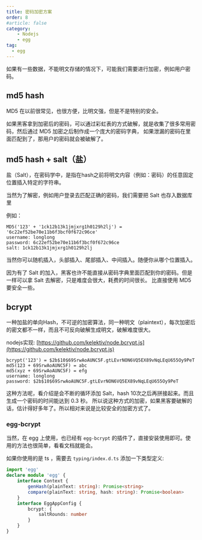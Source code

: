 ```yaml
---
title: 密码加密方案
order: 8
#article: false
category:
    - Nodejs
    - egg
tag:
  - egg
---
```


如果有一些数据，不能明文存储的情况下，可能我们需要进行加密，例如用户密码。

## md5 hash

MD5 在以前很常见，也很方便，比明文强，但是不是特别的安全。

如果黑客拿到加密后的密码，可以通过彩虹表的方式破解，就是收集了很多常用密码，然后通过 MD5 加密之后制作成一个庞大的密码字典，
如果泄漏的密码在里面匹配到了，那用户的密码就会被破解了。

## md5 hash + salt（盐）

盐（Salt），在密码学中，是指在hash之前将明文内容（例如：密码）的任意固定位置插入特定的字符串。

当然为了解密，例如用户登录去匹配正确的密码，我们需要把 Salt 也存入数据库里

例如：

```text
MD5('123' + '1ck12b13k1jmjxrg1h0129h2lj') = '6c22ef52be70e11b6f3bcf0f672c96ce'
username: longlong
password: 6c22ef52be70e11b6f3bcf0f672c96ce
salt: 1ck12b13k1jmjxrg1h0129h2lj
```

当然你可以随机插入，头部插入、尾部插入、中间插入。随便你从哪个位置插入。

因为有了 Salt 的加入，黑客也许不能直接从密码字典里面匹配到你的密码。但是一样可以拿 Salt 去解密，只是难度会很大，耗费的时间很长。
比直接使用 MD5 要安全一些。

## bcrypt

一种加盐的单向Hash，不可逆的加密算法，同一种明文（plaintext），每次加密后的密文都不一样，而且不可反向破解生成明文，破解难度很大。

nodejs实现: [https://github.com/kelektiv/node.bcrypt.js](https://github.com/kelektiv/node.bcrypt.js)

```text
bcrypt('123') = $2b$10$69SrwAoAUNC5F.gtLEvrNON6VQ5EX89vNqLEqU655Oy9PeT
md5(123 + 69SrwAoAUNC5F) = abc
md5(xyz + 69SrwAoAUNC5F) = efg
username: longlong
password: $2b$10$69SrwAoAUNC5F.gtLEvrNON6VQ5EX89vNqLEqU655Oy9PeT
```

这种方法呢，看介绍是会不断的循环添加 Salt，hash 10次之后再拼接起来。而且生成一个密码的时间能达到 0.3 秒。
所以说这种方式的加密，如果黑客要破解的话，估计得好多年了。所以相对来说是比较安全的加密方式了。

### egg-bcrypt

当然，在 egg 上使用，也已经有 `egg-bcrypt` 的插件了，直接安装使用即可。使用的方法也很简单，看看文档就能会。

如果你使用的是 ts ，需要去 `typing/index.d.ts` 添加一下类型定义:

```typescript
import 'egg'
declare module 'egg' {
    interface Context {
        genHash(plainText: string): Promise<string>
        compare(plainText: string, hash: string): Promise<boolean>
    }
    interface EggAppConfig {
        bcrypt: {
            saltRounds: number
        }
    }
}
```
